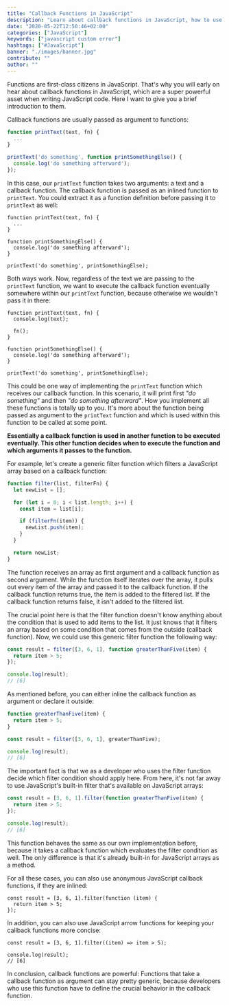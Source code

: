 ```yaml
---
title: "Callback Functions in JavaScript"
description: "Learn about callback functions in JavaScript, how to use callback functions and how to create a callback functions yourself ..."
date: "2020-05-22T12:50:46+02:00"
categories: ["JavaScript"]
keywords: ["javascript custom error"]
hashtags: ["#JavaScript"]
banner: "./images/banner.jpg"
contribute: ""
author: ""
---
```


<Sponsorship />

Functions are first-class citizens in JavaScript. That's why you will early on hear about callback functions in JavaScript, which are a super powerful asset when writing JavaScript code. Here I want to give you a brief introduction to them.

Callback functions are usually passed as argument to functions:

```javascript
function printText(text, fn) {
  ...
}

printText('do something', function printSomethingElse() {
  console.log('do something afterward');
});
```

In this case, our `printText` function takes two arguments: a text and a callback function. The callback function is passed as an inlined function to `printText`. You could extract it as a function definition before passing it to `printText` as well:

```javascript{5-7,9}
function printText(text, fn) {
  ...
}

function printSomethingElse() {
  console.log('do something afterward');
}

printText('do something', printSomethingElse);
```

Both ways work. Now, regardless of the text we are passing to the `printText` function, we want to execute the callback function eventually somewhere within our `printText` function, because otherwise we wouldn't pass it in there:

```javascript{2,4}
function printText(text, fn) {
  console.log(text);

  fn();
}

function printSomethingElse() {
  console.log('do something afterward');
}

printText('do something', printSomethingElse);
```

This could be one way of implementing the `printText` function which receives our callback function. In this scenario, it will print first *"do something"* and then *"do something afterward"*. How you implement all these functions is totally up to you. It's more about the function being passed as argument to the `printText` function and which is used within this function to be called at some point.

**Essentially a callback function is used in another function to be executed eventually. This other function decides when to execute the function and which arguments it passes to the function.**

For example, let's create a generic filter function which filters a JavaScript array based on a callback function:

```javascript
function filter(list, filterFn) {
  let newList = [];

  for (let i = 0; i < list.length; i++) {
    const item = list[i];

    if (filterFn(item)) {
      newList.push(item);
    }
  }

  return newList;
}
```

The function receives an array as first argument and a callback function as second argument. While the function itself iterates over the array, it pulls out every item of the array and passed it to the callback function. If the callback function returns true, the item is added to the filtered list. If the callback function returns false, it isn't added to the filtered list.

The crucial point here is that the filter function doesn't know anything about the condition that is used to add items to the list. It just knows that it filters an array based on some condition that comes from the outside (callback function). Now, we could use this generic filter function the following way:

```javascript
const result = filter([3, 6, 1], function greaterThanFive(item) {
  return item > 5;
});

console.log(result);
// [6]
```

As mentioned before, you can either inline the callback function as argument or declare it outside:

```javascript
function greaterThanFive(item) {
  return item > 5;
}

const result = filter([3, 6, 1], greaterThanFive);

console.log(result);
// [6]
```

The important fact is that we as a developer who uses the filter function decide which filter condition should apply here. From here, it's not far away to use JavaScript's built-in filter that's available on JavaScript arrays:

```javascript
const result = [3, 6, 1].filter(function greaterThanFive(item) {
  return item > 5;
});

console.log(result);
// [6]
```

This function behaves the same as our own implementation before, because it takes a callback function which evaluates the filter condition as well. The only difference is that it's already built-in for JavaScript arrays as a method.

For all these cases, you can also use anonymous JavaScript callback functions, if they are inlined:

```javascript{1}
const result = [3, 6, 1].filter(function (item) {
  return item > 5;
});
```

In addition, you can also use JavaScript arrow functions for keeping your callback functions more concise:

```javascript{1}
const result = [3, 6, 1].filter((item) => item > 5);

console.log(result);
// [6]
```

In conclusion, callback functions are powerful: Functions that take a callback function as argument can stay pretty generic, because developers who use this function have to define the crucial behavior in the callback function.


